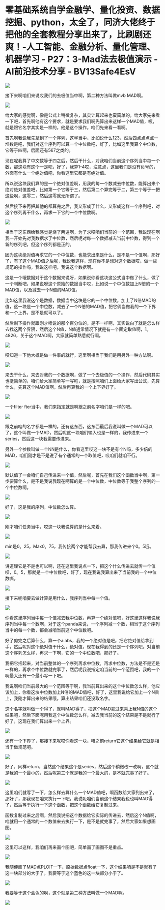 # 零基础系统自学金融学、量化投资、数据挖掘、python，太全了，同济大佬终于把他的全套教程分享出来了，比刷剧还爽！-人工智能、金融分析、量化管理、机器学习 - P27：3-Mad法去极值演示 - AI前沿技术分享 - BV13Safe4EsV

![](img/5fa71eeffa6f33fbb9eebfbfbf9ea39a_0.png)

接下来啊咱们来说哎我们的去极值当中啊，第二种方法叫做mvb MAD啊。

![](img/5fa71eeffa6f33fbb9eebfbfbf9ea39a_2.png)

给大家的感觉啊，像是公式上稍微复杂，其实计算起来也蛮简单的，给大家先来看一下吧，首先啊他有这个要求，就是要求我们啊先算出来这样一个MAD值，哎，就是跟它名字其实是一样的，他是这个操作，咱们先来看一看啊。

首先啊我说我先拿到了一个序列，这学当中，比如说什么123，然后四点点点点一堆数是吧，我们对这个序列可以算一个中位数吧，好了，比如这里我算个中位数，它等于四啊，后面还有567之类的。

现在呢我算了中文数等于四之后，然后干什么，对我咱们当前这个序列当中每一个数，那这块有这个一是吧，好了，我算1-4哎，注意点，这里我们是没有负号的，外面有什么一个绝对值吧，你看这里它都是有绝对值。

所以说这块我们算的是一个绝对值差啊，用我的每一个数减去中位数，能算出来个绝对绝对值差吧，比如第一个它等于三，然后第二个算完等于二，第三个等于一把这些啊，这零二，然后这零就无所谓了。

然后接下来再把其他的都算完之后，我又形成了什么，又形成这样一个序列吧，对这个序列再干什么，再求一下它的一个中位数啊。



![](img/5fa71eeffa6f33fbb9eebfbfbf9ea39a_4.png)

相当于这东西给我感觉是烧了两遍啊，为了求哎咱们当前的一个范围，我说现在啊我一开始先对我数据求了中位数，然后呢对每一个数据减去当前中位数，得到一个新的序列吧，但这个序列都是正的。

因为这块绝对值再求它的一个中位数，也能求出来是什么，是不是一个值啊，那好了，有了这个MAD值之后呢，我说我这样，现在你不是想对这个数据哎，做一些规范的操作吗，我说这样吧，我说这个数据啊。

这是一个哦数据对于这个数据来说呀，如果说你看这块这公式当中做了什么，做了一个判断吧，如果说呀这个原始的数据当中哎，比如说一个中位数加上N倍的一个MAD值，以及减去一个N倍的MAD值。

比如这里我说这个是数据，数据当中这块是它的一个中位数，加上了N倍MAD的值，这一块是一个中位数，减去了一个N倍的MAD值，把它俩当做我的一个下界和一个上界，是不是就可以了。

然后剩下操作就跟刚才咱说的那个百分位的，是不一样啊，其实说白了就是怎么样去找这两个界限，然后这个N值，N值通常情况下就是有一个固定取值啊，1。4826，关于这个MAD啊，大家就简单熟悉就行啊。



![](img/5fa71eeffa6f33fbb9eebfbfbf9ea39a_6.png)

哎知道一下他大概是做一件事的就行，这里啊相当于我们是用另外一种方法啊。

![](img/5fa71eeffa6f33fbb9eebfbfbf9ea39a_8.png)

来去干什么，来去对我的一个数据啊，做了一个去极值的一个操作，然后代码其实也挺简单的，咱们给大家简单写一写吧，就是按照咱们上面给大家写出公式，先算什么，先算这个MAD值啊，然后再算我的一个上下界好了。



![](img/5fa71eeffa6f33fbb9eebfbfbf9ea39a_10.png)

一个filter fter当中，我们来指定就是啊跟之前名字咱们是一样的吧。

![](img/5fa71eeffa6f33fbb9eebfbfbf9ea39a_12.png)

跟之前咱的名字都是一样的，还有这东西，这东西最后我说叫做一个MAD可以了，这个叫做一个MAD，然后呢这一块咱们输入也是一样的，我传进来一个series，然后这一块我需要传进来。

另外一个参数叫做一个NN是什么，你看这里哎这一块不是有个N吗，多少倍的MAD，咱们刚才是不是说了有个通常的一个取值吧，哎咱们就咱不行。



![](img/5fa71eeffa6f33fbb9eebfbfbf9ea39a_14.png)

默认值了一会咱们自己传进来一个值，然后呢，首先在我们这个函数当中啊，第一步要算什么，是不是我说我现在啊算的是一个中位数，中位数等于我整个序列的一个中位数啊。



![](img/5fa71eeffa6f33fbb9eebfbfbf9ea39a_16.png)

好了，这是我的序列，中位数怎么算。

![](img/5fa71eeffa6f33fbb9eebfbfbf9ea39a_18.png)

刚才咱们任务当中，哎这一块我说算的是什么来着。

![](img/5fa71eeffa6f33fbb9eebfbfbf9ea39a_20.png)

min是0。25，Max0。75，我传接两个才能帮我去算，那我传进来个0。5哦。

![](img/5fa71eeffa6f33fbb9eebfbfbf9ea39a_22.png)

讲道理它是不是也可以啊，还在这里我说点一下，把这个什么传进去就传一个值呗，0。5，那就是一个中位数吧，好了，现在我说我算出来了当前我的一个中位数嘶。



![](img/5fa71eeffa6f33fbb9eebfbfbf9ea39a_24.png)

接下来呢咱要去做计算是用什么，我序列当中每一个值。

![](img/5fa71eeffa6f33fbb9eebfbfbf9ea39a_26.png)

你看这里序列当中每一个值减去我中位数，再算一个绝对值吧，好这里这样我说我序列当中每一个数啊，对于这个panda来说，一个序列减一个数，相当于这个序列当中的每一个数，都会减咱当前这个中位数吧。

好了剪完之后算什么，算一个a abs，我的一个绝对值是吧，把它绝对值给拿到手，然后呢对这个绝对值干什么，绝对值，现在我得到的还是一个序列吧，对当前这个序列怎么样，再求一下啊，它的一个中位数吧，那好了。

我把它括起来，对当前整体的一个序列再求中位数，再求中位数，方法是不是还是一样的，再求个中位数就完事了，然后呢我说指定咱当前的一个范围吧，我的一个啊最大还有一个最小写一下吧。

我说啊咱们当前最大的一个范围等于啊，我当前算出来的这个中位数怎么样，他应该加上，你看这块中位数加上N倍的MAD值吧，好了，这里我说给它加上一个N乘上，我刚才算出来的结果哦，算出结果咱们还没取名字。

这个名字就叫做一个得了，就叫MAD得了，把这个MAD拿过来乘上我N倍的这个结果吧，然后下面呢用我这个中位数怎么样，减去我当前的这个结果是不是就行了好了，这现在我们算出来一个上界。



![](img/5fa71eeffa6f33fbb9eebfbfbf9ea39a_28.png)

还有一个下界了，那接下来呢哎你看这一块，咱之前return它这个结果给它就是相当于做规范吧。

![](img/5fa71eeffa6f33fbb9eebfbfbf9ea39a_30.png)

好了，同样return，当然这个结果这个是series，然后这个稍微改一改啊，这个就是我的一个最小的，然后呢第三个就是我的一个最大的，是不就完事了好了。



![](img/5fa71eeffa6f33fbb9eebfbfbf9ea39a_32.png)

这里咱们就写了一下，怎么样去算什么一个MAD值吧，啊函数给大家列出来了，那好了，那我现在咱来执行一下吧，我说呃咱们当前这个结果我也也叫MAD得了，然后等于执行一下这个函数，把这个函数给它复制过来。

函数复制过来之后啊，然后我说把这个数据给它实际的传进去，然后这个N值啊，咱就用一个通常的一个数值来去执行一下，是不是就完事了，然后大家如果想画图。



![](img/5fa71eeffa6f33fbb9eebfbfbf9ea39a_34.png)

这里可以这样，我咱们再来画个图吧，简单画了画图不是重点。

![](img/5fa71eeffa6f33fbb9eebfbfbf9ea39a_36.png)

我随便画了MAD点PLOIT一下，原始数据点float一下，这个结果咱是不是就有了这一块部分的大于了，我要等于这个蓝色的这一块部分小于了。



![](img/5fa71eeffa6f33fbb9eebfbfbf9ea39a_38.png)

我要等于这个蓝色的啊，这个就是第二种方法叫做一个MAD啊。

![](img/5fa71eeffa6f33fbb9eebfbfbf9ea39a_40.png)